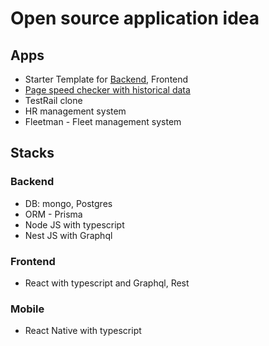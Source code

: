 # Open source application idea 

## Apps 
- Starter Template for [Backend](nest-starter-temlate.md), Frontend
- [Page speed checker with historical data](site-speed-checker.md)
- TestRail clone
- HR management system
- Fleetman - Fleet management system
  

## Stacks

### Backend 
- DB: mongo, Postgres 
- ORM - Prisma
- Node JS with typescript
- Nest JS with Graphql 

### Frontend 
- React with typescript and Graphql, Rest

### Mobile 
- React Native with typescript 


